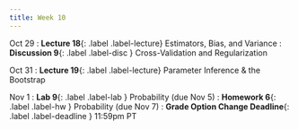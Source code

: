 ```yaml
---
title: Week 10
---
```



Oct 29
: **Lecture 18**{: .label .label-lecture} Estimators, Bias, and Variance
: **Discussion 9**{: .label .label-disc } Cross-Validation and Regularization

Oct 31
: **Lecture 19**{: .label .label-lecture} Parameter Inference & the Bootstrap


Nov 1
: **Lab 9**{: .label .label-lab }  Probability (due Nov 5)
: **Homework 6**{: .label .label-hw } Probability (due Nov 7)
: **Grade Option Change Deadline**{: .label .label-deadline } 11:59pm PT